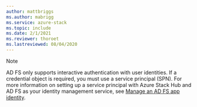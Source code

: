```yaml
---
author: mattbriggs
ms.author: mabrigg
ms.service: azure-stack
ms.topic: include
ms.date: 2/1/2021
ms.reviewer: thoroet
ms.lastreviewed: 08/04/2020
---
```


> [!Note]  
> AD FS only supports interactive authentication with user identities. If a credential object is required, you must use a service principal (SPN). For more information on setting up a service principal with Azure Stack Hub and AD FS as your identity management service, see [Manage an AD FS app identity](../operator/give-app-access-to-resources.md#manage-an-ad-fs-app-identity).